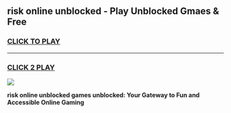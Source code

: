 
## risk online unblocked - Play Unblocked Gmaes & Free
<h3>
<a href="https://news.freeplayer.one?title=risk_online_unblocked&ref=23F">CLICK TO PLAY</a></h3>
<hr>

<h3>
<a href="https://news.freeplayer.one?title=risk_online_unblocked&ref=23F">CLICK 2 PLAY</a>
  
</h3>

<a href="https://news.freeplayer.one?title=risk_online_unblocked&ref=23F/"><img src="https://clearcache.store/games.png"></a>


**risk online unblocked games unblocked: Your Gateway to Fun and Accessible Online Gaming**
